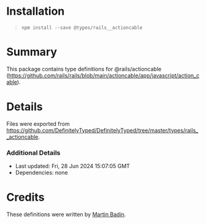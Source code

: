 # Installation
> `npm install --save @types/rails__actioncable`

# Summary
This package contains type definitions for @rails/actioncable (https://github.com/rails/rails/blob/main/actioncable/app/javascript/action_cable).

# Details
Files were exported from https://github.com/DefinitelyTyped/DefinitelyTyped/tree/master/types/rails__actioncable.

### Additional Details
 * Last updated: Fri, 28 Jun 2024 15:07:05 GMT
 * Dependencies: none

# Credits
These definitions were written by [Martin Badin](https://github.com/martin-badin).
